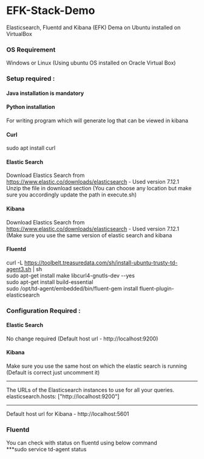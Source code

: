 # EFK-Stack-Demo
Elasticsearch, Fluentd and Kibana (EFK) Dema on Ubuntu installed on VirtualBox


### OS Requirement
Windows or Linux (Using ubuntu OS installed on Oracle Virtual Box)

### Setup required : 
#### Java installation is mandatory 

#### Python installation
For writing program which will generate log that can be viewed in kibana

#### Curl 
sudo apt install curl

#### Elastic Search 
Download Elastics Search from https://www.elastic.co/downloads/elasticsearch - Used version 7.12.1 <br />
Unzip the file in download section (You can choose any location but make sure you accordingly update the path in execute.sh) 

#### Kibana
Download Elastics Search from https://www.elastic.co/downloads/elasticsearch - Used version 7.12.1 <br />
(Make sure you use the same version of elastic search and kibana

#### Fluentd
curl -L https://toolbelt.treasuredata.com/sh/install-ubuntu-trusty-td-agent3.sh | sh <br />
sudo apt-get install make libcurl4-gnutls-dev --yes <br />
sudo apt-get install build-essential <br />
sudo /opt/td-agent/embedded/bin/fluent-gem install fluent-plugin-elasticsearch


### Configuration Required :
#### Elastic Search  
No change required (Default host url - http://localhost:9200)

#### Kibana
Make sure you use the same host on which the elastic search is running (Default is correct just uncomment it)
****
The URLs of the Elasticsearch instances to use for all your queries.
elasticsearch.hosts: ["http://localhost:9200"]
****
Default host url for Kibana - http://localhost:5601

### Fluentd
You can check with status on fluentd using below command <br />
***sudo service td-agent status




